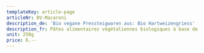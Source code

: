 ```yaml
---
templateKey: article-page
articleNr: BV-Macaroni
description_de: 'Bio vegane Pressteigwaren aus: Bio Hartweizengriess'
description_fr: Pâtes alimentaires végétaliennes biologiques à base de semoule de blé dur bio
unit: 250g
price: 6.--
---
```


